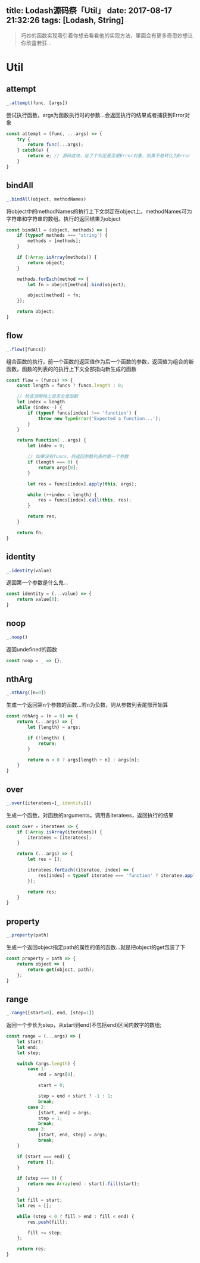 title: Lodash源码祭「Util」
date: 2017-08-17 21:32:26
tags: [Lodash, String]
---
> 巧妙的函数实现吸引着你想去看看他的实现方法，里面会有更多奇思妙想让你欣喜若狂...

# Util

## attempt
```javascript
_.attempt(func, [args])
```
尝试执行函数，args为函数执行时的参数...会返回执行的结果或者捕获到Error对象
```javascript
const attempt = (func, ...args) => {
    try {
        return func(...args);
    } catch(e) {
        return e; // 源码这块，给了个判定是否是Error对象，如果不是转化为Error
    }
}
```

## bindAll
```javascript
_.bindAll(object, methodNames)
```
将object中的methodNames的执行上下文绑定在object上。methodNames可为字符串和字符串的数组。执行的返回结果为object
```javascript
const bindAll = (object, methods) => {
    if (typeof methods === 'string') {
        methods = [methods];
    }

    if (!Array.isArray(methods)) {
        return object;
    }

    methods.forEach(method => {
        let fn = obejct[method].bind(object);

        object[method] = fn;
    });

    return object;
}
```

## flow
```javascript
_.flow([funcs])
```
组合函数的执行，前一个函数的返回值作为后一个函数的参数，返回值为组合的新函数，函数的列表的的执行上下文全部指向新生成的函数
```javascript
const flow = (funcs) => {
    const length = funcs ? funcs.length : 0;

    // 检查调用栈上是否全是函数
    let index = length
    while (index--) {
        if (typeof funcs[index] !== 'function') {
            throw new TypeError('Expected a function...');
        }
    }

    return function(...args) {
        let index = 0;

        // 如果没有funcs，则返回参数列表的第一个参数
        if (length === 0) {
            return args[0];
        }

        let res = funcs[index].apply(this, args);

        while (++index < length) {
            res = funcs[index].call(this, res);
        }

        return res;
    }

    return fn;
}
```

## identity
```javascript
_.identity(value)
```
返回第一个参数是什么鬼...
```javascript
const identity = (...value) => {
    return value[0];
}
```

## noop
```javascript
_.noop()
```
返回undefined的函数
```javascript
const noop = _ => {};
```

## nthArg
```javascript
_.nthArg([n=0])
```
生成一个返回第n个参数的函数...若n为负数，则从参数列表尾部开始算
```javascript
const nthArg = (n = 0) => {
    return (...args) => {
        let {length} = args;

        if (!length) {
            return;
        }

        return n < 0 ? args[length + n] : args[n];
    }
}
```

## over
```javascript
_.over([iteratees=[_.identity]])
```
生成一个函数，对函数的arguments，调用各iteratees，返回执行的结果
```javascript
const over = iteratees => {
    if (!Array.isArray(iteratees)) {
        iteratees = [iteratees];
    }

    return (...args) => {
        let res = [];

        iteratees.forEach((iteratee, index) => {
            res[index] = typeof iteratee === 'function' ? iteratee.apply(null, args) : undefined;
        });

        return res;
    }
}
```

## property
```javascript
_.property(path)
```
生成一个返回object指定path的属性的值的函数...就是把object的get包装了下
```javascript
const property = path => {
    return object => {
        return get(object, path);
    };
}
```

## range
```javascript
_.range([start=0], end, [step=1])
```
返回一个步长为step，从start到end(不包括end)区间内数字的数组;
```javascript
const range = (...args) => {
    let start;
    let end;
    let step;

    switch (args.length) {
        case 1:
            end = args[0];

            start = 0;

            step = end < start ? -1 : 1;
            break;
        case 2:
            [start, end] = args;
            step = 1;
            break;
        case 3:
            [start, end, step] = args;
            break;
    }

    if (start === end) {
        return [];
    }

    if (step === 0) {
        return new Array(end - start).fill(start);
    }

    let fill = start;
    let res = [];

	while (step < 0 ? fill > end : fill < end) {
        res.push(fill);

        fill += step;
    };

    return res;
}
```